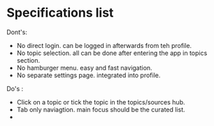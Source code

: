 # Specifications list

Dont's:

- No direct login. can be logged in afterwards from teh profile.
- No topic selection. all can be done after entering the app in topics section.
- No hamburger menu. easy and fast navigation.
- No separate settings page. integrated into profile.

 Do's :

- Click on a topic or tick the topic in the topics/sources hub.
- Tab only naviagtion. main focus should be the curated list.
- 